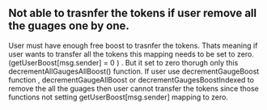## Not able to trasnfer the tokens if user remove all the guages one by one.

User must have enough free boost to trasnfer the tokens. Thats meaning if user wants to transfer all the tokens this mapping needs to
be set to zero. (getUserBoost[msg.sender] = 0 ) . But it set to zero thorugh only this decrementAllGaugesAllBoost() function. If user
use decrementGaugeBoost function , decrementGaugeAllBoost or decrementGaugesBoostIndexed to remove the all the guages then user
cannot transfer the tokens since those functions not setting getUserBoost[msg.sender] mapping to zero.

